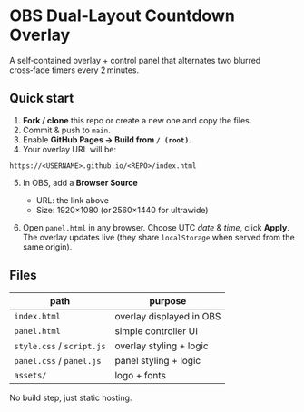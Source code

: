 # OBS Dual‑Layout Countdown Overlay

A self‑contained overlay + control panel that alternates two blurred cross‑fade timers every 2 minutes.

## Quick start

1. **Fork / clone** this repo or create a new one and copy the files.
2. Commit & push to `main`.
3. Enable **GitHub Pages → Build from `/ (root)`**.
4. Your overlay URL will be:

```
https://<USERNAME>.github.io/<REPO>/index.html
```

5. In OBS, add a **Browser Source**  
   * URL: the link above  
   * Size: 1920×1080 (or 2560×1440 for ultrawide)  

6. Open `panel.html` in any browser. Choose UTC *date* & *time*, click **Apply**.  
   The overlay updates live (they share `localStorage` when served from the same origin).

## Files

| path | purpose |
|------|---------|
| `index.html` | overlay displayed in OBS |
| `panel.html` | simple controller UI |
| `style.css` / `script.js` | overlay styling + logic |
| `panel.css` / `panel.js` | panel styling + logic |
| `assets/` | logo + fonts |

No build step, just static hosting.